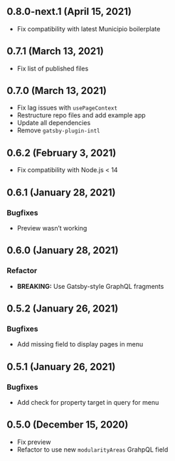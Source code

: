 ## 0.8.0-next.1 (April 15, 2021)

- Fix compatibility with latest Municipio boilerplate

## 0.7.1 (March 13, 2021)

- Fix list of published files

## 0.7.0 (March 13, 2021)

- Fix lag issues with `usePageContext`
- Restructure repo files and add example app
- Update all dependencies
- Remove `gatsby-plugin-intl`

## 0.6.2 (February 3, 2021)

- Fix compatibility with Node.js < 14

## 0.6.1 (January 28, 2021)

### Bugfixes

- Preview wasn’t working

## 0.6.0 (January 28, 2021)

### Refactor

- **BREAKING:** Use Gatsby-style GraphQL fragments

## 0.5.2 (January 26, 2021)

### Bugfixes

- Add missing field to display pages in menu

## 0.5.1 (January 26, 2021)

### Bugfixes

- Add check for property target in query for menu

## 0.5.0 (December 15, 2020)

- Fix preview
- Refactor to use new `modularityAreas` GrahpQL field
